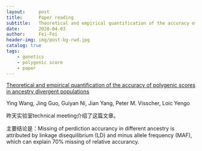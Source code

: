 ```yaml
---
layout:     post
title:      Paper reading
subtitle:   Theoretical and empirical quantification of the accuracy of polygenic scores in ancestry divergent populations
date:       2020-04-03
author:     Fei-Fei
header-img: img/post-bg-rwd.jpg
catalog: true
tags:
    - genetics
    - polygenic score
    - paper
---
```

[Theoretical and empirical quantification of the accuracy of polygenic scores in ancestry divergent populations](https://www.biorxiv.org/content/10.1101/2020.01.14.905927v1.abstract)

Ying Wang, Jing Guo, Guiyan Ni, Jian Yang, Peter M. Visscher,  Loic Yengo

昨天实验室technical meeting介绍了这篇文章。

主要结论是：Missing of perdiction accurancy in different ancestry is attributed by linkage disequilibrium (LD) and minus allele frequency (MAF), which can explain 70% missing of relative accurancy.
